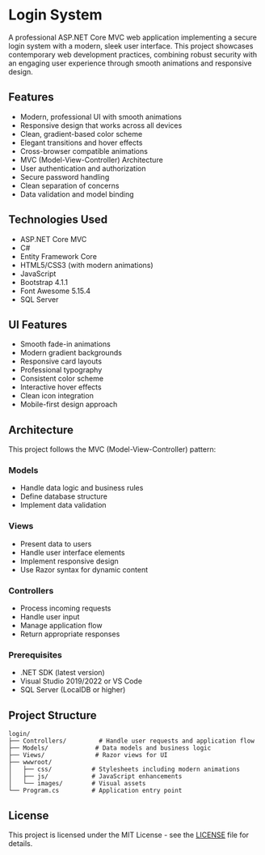 # Login System

A professional ASP.NET Core MVC web application implementing a secure login system with a modern, sleek user interface. This project showcases contemporary web development practices, combining robust security with an engaging user experience through smooth animations and responsive design.

## Features

- Modern, professional UI with smooth animations
- Responsive design that works across all devices
- Clean, gradient-based color scheme
- Elegant transitions and hover effects
- Cross-browser compatible animations
- MVC (Model-View-Controller) Architecture
- User authentication and authorization
- Secure password handling
- Clean separation of concerns
- Data validation and model binding

## Technologies Used

- ASP.NET Core MVC
- C#
- Entity Framework Core
- HTML5/CSS3 (with modern animations)
- JavaScript
- Bootstrap 4.1.1
- Font Awesome 5.15.4
- SQL Server

## UI Features

- Smooth fade-in animations
- Modern gradient backgrounds
- Responsive card layouts
- Professional typography
- Consistent color scheme
- Interactive hover effects
- Clean icon integration
- Mobile-first design approach

## Architecture

This project follows the MVC (Model-View-Controller) pattern:

### Models
- Handle data logic and business rules
- Define database structure
- Implement data validation

### Views
- Present data to users
- Handle user interface elements
- Implement responsive design
- Use Razor syntax for dynamic content

### Controllers
- Process incoming requests
- Handle user input
- Manage application flow
- Return appropriate responses

### Prerequisites

- .NET SDK (latest version)
- Visual Studio 2019/2022 or VS Code
- SQL Server (LocalDB or higher)

## Project Structure

```
login/
├── Controllers/         # Handle user requests and application flow
├── Models/             # Data models and business logic
├── Views/              # Razor views for UI
├── wwwroot/           
│   ├── css/           # Stylesheets including modern animations
│   ├── js/            # JavaScript enhancements
│   └── images/        # Visual assets
└── Program.cs         # Application entry point
```

## License

This project is licensed under the MIT License - see the [LICENSE](LICENSE) file for details.